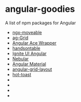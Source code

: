 # angular-goodies
A list of npm packages for Angular 

- [ngx-moveable](https://github.com/daybrush/moveable/blob/master/packages/ngx-moveable/README.md)
- [ag-Grid](https://www.ag-grid.com/)
- [Angular Ace Wrapper](https://github.com/zefoy/ngx-ace-wrapper)
- [handsontable](https://handsontable.com/)
- [Ignite UI Angular](https://www.infragistics.com/products/ignite-ui-angular)
- [Nebular](https://akveo.github.io/nebular/)
- [Angular Material](https://material.angular.io/)
- [angular-grid-layout](https://github.com/katoid/angular-grid-layout)
- [hot-toast](https://github.com/ngneat/hot-toast)
- []()
- []()
- []()
- []()
